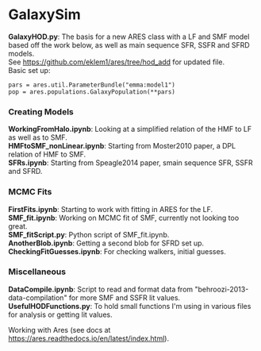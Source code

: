 # GalaxySim

**GalaxyHOD.py**: The basis for a new ARES class with a LF and SMF model based off the work below, as well as main sequence SFR, SSFR and SFRD models.   
See https://github.com/eklem1/ares/tree/hod_add for updated file.   
Basic set up:
```
pars = ares.util.ParameterBundle("emma:model1")
pop = ares.populations.GalaxyPopulation(**pars)
```
### Creating Models   
**WorkingFromHalo.ipynb**: Looking at a simplified relation of the HMF to LF as well as to SMF.   
**HMFtoSMF_nonLinear.ipynb**: Starting from Moster2010 paper, a DPL relation of HMF to SMF.  
**SFRs.ipynb**: Starting from Speagle2014 paper, smain sequence SFR, SSFR and SFRD.  

### MCMC Fits   
**FirstFits.ipynb**: Starting to work with fitting in ARES for the LF.  
**SMF_fit.ipynb**: Working on MCMC fit of SMF, currently not looking too great.  
**SMF_fitScript.py**: Python script of SMF_fit.ipynb.  
**AnotherBlob.ipynb**: Getting a second blob for SFRD set up.   
**CheckingFitGuesses.ipynb**: For checking walkers, initial guesses.   
 
### Miscellaneous
**DataCompile.ipynb**: Script to read and format data from "behroozi-2013-data-compilation" for more SMF and SSFR lit values.   
**UsefulHODFunctions.py**: To hold small functions I'm using in various files for analysis or getting lit values.   

Working with Ares (see docs at https://ares.readthedocs.io/en/latest/index.html).
